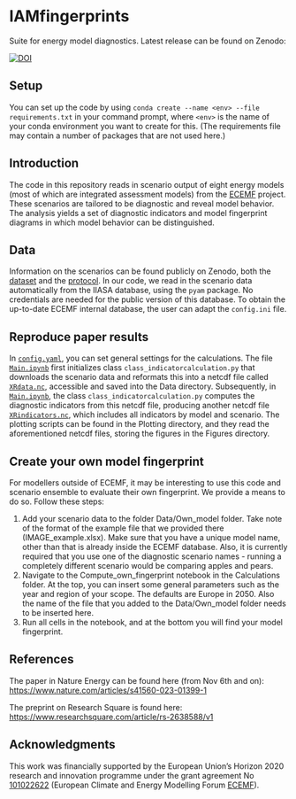 # IAMfingerprints
Suite for energy model diagnostics. Latest release can be found on Zenodo:

[![DOI](https://zenodo.org/badge/DOI/10.5281/zenodo.8220167.svg)](https://doi.org/10.5281/zenodo.8220167)

## Setup
You can set up the code by using `conda create --name <env> --file requirements.txt` in your command prompt, where `<env>` is the name of your conda environment you want to create for this. (The requirements file may contain a number of packages that are not used here.)

## Introduction
The code in this repository reads in scenario output of eight energy models (most of which are integrated assessment models) from the [ECEMF](https://www.ecemf.eu/) project. These scenarios are tailored to be diagnostic and reveal model behavior. The analysis yields a set of diagnostic indicators and model fingerprint diagrams in which model behavior can be distinguished.

## Data
Information on the scenarios can be found publicly on Zenodo, both the [dataset](https://zenodo.org/record/7634845) and the [protocol](https://doi.org/10.5281/zenodo.6782373). In our code, we read in the scenario data automatically from the IIASA database, using the `pyam` package. No credentials are needed for the public version of this database. To obtain the up-to-date ECEMF internal database, the user can adapt the `config.ini` file.

## Reproduce paper results
In [`config.yaml`](Configuration/config.yaml), you can set general settings for the calculations. The file [`Main.ipynb`](Calculations/Main.ipynb) first initializes class `class_indicatorcalculation.py` that downloads the scenario data and reformats this into a netcdf file called [`XRdata.nc`](Data/Handling/XRdata.nc), accessible and saved into the Data directory. Subsequently, in [`Main.ipynb`](Calculations/Main.ipynb), the class `class_indicatorcalculation.py` computes the diagnostic indicators from this netcdf file, producing another netcdf file [`XRindicators.nc`](Data/Output/XRindicators.nc), which includes all indicators by model and scenario. The plotting scripts can be found in the Plotting directory, and they read the aforementioned netcdf files, storing the figures in the Figures directory.

## Create your own model fingerprint
For modellers outside of ECEMF, it may be interesting to use this code and scenario ensemble to evaluate their own fingerprint. We provide a means to do so. Follow these steps:
 <ol>
  <li>Add your scenario data to the folder Data/Own_model folder. Take note of the format of the example file that we provided there (IMAGE_example.xlsx). Make sure that you have a unique model name, other than that is already inside the ECEMF database. Also, it is currently required that you use one of the diagnostic scenario names - running a completely different scenario would be comparing apples and pears.</li>
  <li>Navigate to the Compute_own_fingerprint notebook in the Calculations folder. At the top, you can insert some general parameters such as the year and region of your scope. The defaults are Europe in 2050. Also the name of the file that you added to the Data/Own_model folder needs to be inserted here.</li>
  <li>Run all cells in the notebook, and at the bottom you will find your model fingerprint.</li>
</ol>

## References
The paper in Nature Energy can be found here (from Nov 6th and on): https://www.nature.com/articles/s41560-023-01399-1

The preprint on Research Square is found here: https://www.researchsquare.com/article/rs-2638588/v1

## Acknowledgments

This work was financially supported by the European Union’s Horizon 2020 research and innovation programme under the grant agreement No [101022622](https://cordis.europa.eu/project/id/101022622) (European Climate and Energy Modelling Forum [ECEMF](https://ecemf.eu/)).

